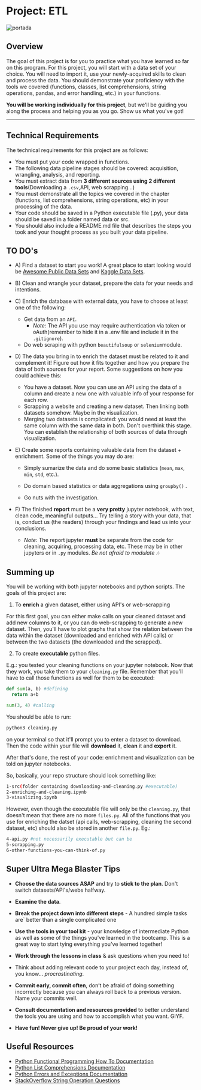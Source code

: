 # Project: ETL

![portada](https://www.informatica.com/content/dam/informatica-com/en/images/misc/etl-process-explained-diagram.png)


## Overview

The goal of this project is for you to practice what you have learned so far on this program. For this project, you will start with a data set of your choice. You will need to import it, use your newly-acquired skills to clean and process the data. You should demonstrate your proficiency with the tools we covered (functions, classes, list comprehensions, string operations, pandas, and error handling, etc.) in your functions.

**You will be working individually for this project**, but we'll be guiding you along the process and helping you as you go. Show us what you've got!


---

## Technical Requirements

The technical requirements for this project are as follows:

* You must put your code wrapped in functions.
* The following data pipeline stages should be covered: acquisition, wrangling, analysis, and reporting.
* You must extract data from **3 different sources using 2 different tools**(Downloading a `.csv`,API, web scrapping...)
* You must demonstrate all the topics we covered in the chapter (functions, list comprehensions, string operations, etc) in your processing of the data.
* Your code should be saved in a Python executable file (.py), your data should be saved in a folder named data or src.
* You should also include a README.md file that describes the steps you took and your thought process as you built your data pipeline.


## TO DO's

- A) Find a dataset to start you work! A great place to start looking would be [Awesome Public Data Sets](https://github.com/awesomedata/awesome-public-datasets) and [Kaggle Data Sets](https://www.kaggle.com/datasets).
  
- B) Clean and wrangle your dataset, prepare the data for your needs and intentions.

- C) Enrich the database with external data, you have to choose at least one of the following:
  - Get data from an `API`.
    - _Note:_ The API you use may require authentication via token or oAuth(remember to hide it in a .env file and include it in the `.gitignore`).
  - Do web scraping with python `beautifulsoup` or `selenium`module.
  
- D) The data you bring in to enrich the dataset must be related to it and complement it! Figure out how it fits together and how you prepare the data of both sources for your report. Some suggestions on how you could achieve this:
  - You have a dataset. Now you can use an API using the data of a column and create a new one with valuable info of your response for each row.
  - Scrapping a website and creating a new dataset. Then linking both datasets somehow. Maybe in the visualization.
  - Merging two datasets is complicated: you would need at least the same column with the same data in both. Don't overthink this stage. You can establish the relationship of both sources of data through visualization. 
  
- E) Create some reports containing valuable data from the dataset + enrichment. Some of the things you may do are:
  - Simply sumarize the data and do some basic statistics \(`mean`, `max`, `min`, `std`, etc.).
  - Do domain based statistics or data aggregations using `groupby()` .

  - Go nuts with the investigation. 

- F) The finished **report** must be a **very pretty** jupyter notebook, with text, clean code, meaningful outputs... Try telling a story with your data, that is, conduct us (the readers) through your findings and lead us into your conclusions.
  - _Note:_ The report jupyter **must** be separate from the code for cleaning, acquiring, processing data, etc. These may be in other jupyters or in `.py` modules. _Be not afraid to modulate 🎶_

## Summing up

You will be working with both jupyter notebooks and python scripts. The goals of this project are:

1. To **enrich** a given dataset, either using API's or web-scrapping

For this first goal, you can either make calls on your cleaned dataset and add new columns to it, or you can do web-scrapping to generate a new dataset. Then, you'll have to plot graphs that show the relation between the data within the dataset (downloaded and enriched with API calls) or between the two datasets (the downloaded and the scrapped).

2. To create **executable** python files. 

E.g.: you tested your cleaning functions on your jupyter notebook. Now that they work, you take them to your `cleaning.py` file. Remember that you'll have to call those functions as well for them to be executed:

```python
def sum(a, b) #defining
  return a+b

sum(3, 4) #calling
```

You should be able to run:

```bash
python3 cleaning.py
```
on your terminal so that it'll prompt you to enter a dataset to download. Then the code within your file will **download** it, **clean** it and **export** it.

After that's done, the rest of your code: enrichment and visualization can be told on jupyter notebooks.

So, basically, your repo structure should look something like:

```bash
1-src(folder containing downloading-and-cleaning.py #executable)
2-enriching-and-cleaning.ipynb
3-visualizing.ipynb
```
However, even though the executable file will only be the `cleaning.py`, that doesn't mean that there are no more `files.py`. All of the functions that you use for enriching the datset (api calls, web-scrapping, cleaning the second dataset, etc) should also be stored in another `file.py`. Eg.:

```bash
4-api.py #not necessarily executable but can be
5-scrapping.py
6-other-functions-you-can-think-of.py
```

## Super Ultra Mega Blaster Tips

* **Choose the data sources ASAP** and try to **stick to the plan**. Don't switch datasets/API's/webs halfway. 

* **Examine the data**.

* **Break the project down into different steps** - A hundred simple tasks are` better than a single complicated one

* **Use the tools in your tool kit** - your knowledge of intermediate Python as well as some of the things you've learned in the bootcamp. This is a great way to start tying everything you've learned together!

* **Work through the lessons in class** & ask questions when you need to! 

* Think about adding relevant code to your project each day, instead of, you know... _procrastinating_.

* **Commit early, commit often**, don’t be afraid of doing something incorrectly because you can always roll back to a previous version. Name your commits well.

* **Consult documentation and resources provided** to better understand the tools you are using and how to accomplish what you want. GIYF.

* **Have fun! Never give up! Be proud of your work!**

## Useful Resources

* [Python Functional Programming How To Documentation](https://docs.python.org/3.7/howto/functional.html)
* [Python List Comprehensions Documentation](https://docs.python.org/3/tutorial/datastructures.html#list-comprehensions)
* [Python Errors and Exceptions Documentation](https://docs.python.org/3/tutorial/errors.html)
* [StackOverflow String Operation Questions](https://stackoverflow.com/questions/tagged/string+python)
